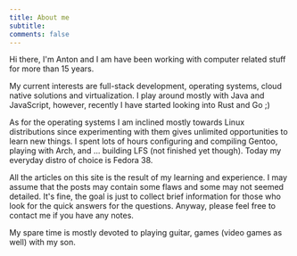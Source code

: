 ```yaml
---
title: About me
subtitle: 
comments: false
---
```



Hi there, I'm Anton and I am have been working with computer related stuff for more than 15 years.

My current interests are full-stack development, operating systems, cloud native solutions and virtualization. I play around mostly with Java and JavaScript, however, recently I have started looking into Rust and Go ;)

As for the operating systems I am inclined mostly towards Linux distributions since experimenting with them gives unlimited opportunities to learn new things. I spent lots of hours configuring and compiling Gentoo, playing with Arch, and ... building LFS (not finished yet though). Today my everyday distro of choice is Fedora 38.

All the articles on this site is the result of my learning and experience. I may assume that the posts may contain some flaws and some may not seemed detailed. It's fine, the goal is just to collect brief information for those who look for the quick answers for the questions. Anyway, please feel free to contact me if you have any notes.

My spare time is mostly devoted to playing guitar, games (video games as well) with my son.
 